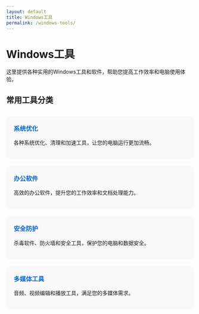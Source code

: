 ```yaml
---
layout: default
title: Windows工具
permalink: /windows-tools/
---
```


# Windows工具

这里提供各种实用的Windows工具和软件，帮助您提高工作效率和电脑使用体验。

## 常用工具分类

<div class="tool-categories">
  <div class="category-card">
    <h3>系统优化</h3>
    <p>各种系统优化、清理和加速工具，让您的电脑运行更加流畅。</p>
  </div>
  
  <div class="category-card">
    <h3>办公软件</h3>
    <p>高效的办公软件，提升您的工作效率和文档处理能力。</p>
  </div>
  
  <div class="category-card">
    <h3>安全防护</h3>
    <p>杀毒软件、防火墙和安全工具，保护您的电脑和数据安全。</p>
  </div>
  
  <div class="category-card">
    <h3>多媒体工具</h3>
    <p>音频、视频编辑和播放工具，满足您的多媒体需求。</p>
  </div>
</div>

<style>
  .tool-categories {
    display: grid;
    grid-template-columns: repeat(auto-fill, minmax(250px, 1fr));
    gap: 20px;
    margin-top: 30px;
  }
  
  .category-card {
    background-color: #f9f9f9;
    border-radius: 8px;
    padding: 20px;
    transition: transform 0.3s ease, box-shadow 0.3s ease;
  }
  
  .category-card:hover {
    transform: translateY(-5px);
    box-shadow: 0 5px 15px rgba(0,0,0,0.1);
  }
  
  .category-card h3 {
    margin-top: 0;
    color: #0366d6;
  }
</style>